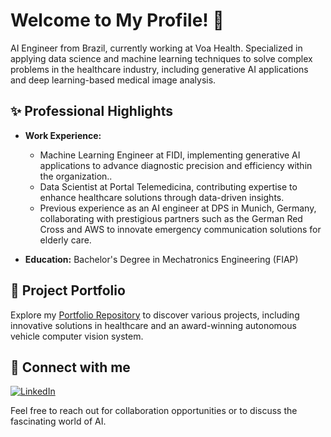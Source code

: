 # Welcome to My Profile! 👋

AI Engineer from Brazil, currently working at Voa Health. Specialized in applying data science and machine learning techniques to solve complex problems in the healthcare industry, including generative AI applications and deep learning-based medical image analysis.

## ✨ Professional Highlights

- **Work Experience:** 
  - Machine Learning Engineer at FIDI, implementing generative AI applications to advance diagnostic precision and efficiency within the organization..
  - Data Scientist at Portal Telemedicina, contributing expertise to enhance healthcare solutions through data-driven insights.
  - Previous experience as an AI engineer at DPS in Munich, Germany, collaborating with prestigious partners such as the German Red Cross and AWS to innovate emergency communication solutions for elderly care.

- **Education:** Bachelor's Degree in Mechatronics Engineering (FIAP)

## 🚀 Project Portfolio

Explore my [Portfolio Repository](https://github.com/olucasferreira/Portfolio) to discover various projects, including innovative solutions in healthcare and an award-winning autonomous vehicle computer vision system.

## 🔗 Connect with me
[![LinkedIn](https://img.shields.io/badge/linkedin-%230077B5.svg?style=for-the-badge&logo=linkedin&logoColor=white)](https://www.linkedin.com/in/lucas-ferreira-de-oliveira/)

Feel free to reach out for collaboration opportunities or to discuss the fascinating world of AI.

